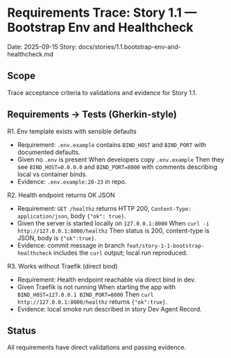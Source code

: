 # Requirements Trace: Story 1.1 — Bootstrap Env and Healthcheck

Date: 2025-09-15
Story: docs/stories/1.1.bootstrap-env-and-healthcheck.md

## Scope
Trace acceptance criteria to validations and evidence for Story 1.1.

## Requirements → Tests (Gherkin-style)

R1. Env template exists with sensible defaults
- Requirement: `.env.example` contains `BIND_HOST` and `BIND_PORT` with documented defaults.
- Given no `.env` is present
  When developers copy `.env.example`
  Then they see `BIND_HOST=0.0.0.0` and `BIND_PORT=8000` with comments describing local vs container binds.
- Evidence: `.env.example:20-23` in repo.

R2. Health endpoint returns OK JSON
- Requirement: `GET /healthz` returns HTTP 200, `Content-Type: application/json`, body `{"ok": true}`.
- Given the server is started locally on `127.0.0.1:8000`
  When `curl -i http://127.0.0.1:8000/healthz`
  Then status is 200, content-type is JSON, body is `{"ok":true}`.
- Evidence: commit message in branch `feat/story-1-1-bootstrap-healthcheck` includes the `curl` output; local run reproduced.

R3. Works without Traefik (direct bind)
- Requirement: Health endpoint reachable via direct bind in dev.
- Given Traefik is not running
  When starting the app with `BIND_HOST=127.0.0.1 BIND_PORT=8000`
  Then `curl http://127.0.0.1:8000/healthz` returns `{"ok":true}`.
- Evidence: local smoke run described in story Dev Agent Record.

## Status
All requirements have direct validations and passing evidence.


